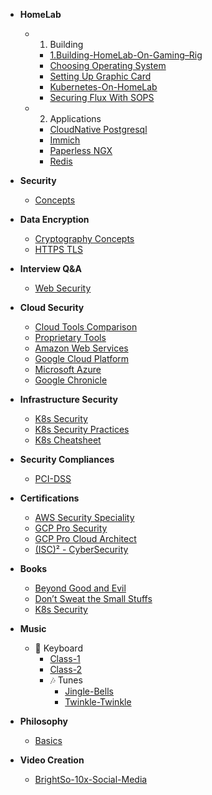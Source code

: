 - **HomeLab**
  - 1. Building
    - [1.Building-HomeLab-On-Gaming–Rig](HomeLab/1.Building/1.Building-HomeLab-On-Gaming-Rig.md)
    - [Choosing Operating System](HomeLab/1.Building/2.Choosing-Operating-System.md)
    - [Setting Up Graphic Card](HomeLab/1.Building/3.Setting-Up-Graphic-Card.md)
    - [Kubernetes-On-HomeLab](HomeLab/1.Building/4.Kubernetes-On-HomeLab.md)
    - [Securing Flux With SOPS](HomeLab/1.Building/6.Securing-Flux-With-SOPS.md)
  - 2. Applications
    - [CloudNative Postgresql](HomeLab/2.Applications/CloudNative%20Postgresql.md)
    - [Immich](HomeLab/2.Applications/Immich.md)
    - [Paperless NGX](HomeLab/2.Applications/Paperless%20NGX.md)
    - [Redis](HomeLab/2.Applications/Redis.md)

- **Security**
  - [Concepts](Cyber-Security/Concepts/Basics.md)

- **Data Encryption**
  - [Cryptography Concepts](Cyber-Security/Concepts/Cryptography.md)
  - [HTTPS TLS](Cyber-Security/Concepts/TLS.md)

- **Interview Q&A**
  - [Web Security](Cyber-Security/interview-questions/Web-Application-Security.md)

- **Cloud Security**
  - [Cloud Tools Comparison](Cyber-Security/Cloud/Cloud-Tools-Comparison.md)
  - [Proprietary Tools](Cyber-Security/Infrastructure/Tools/Security-Tools.md)
  - [Amazon Web Services](Cyber-Security/Cloud/AWS.md)
  - [Google Cloud Platform](Cyber-Security/Cloud/GCP.md)
  - [Microsoft Azure](Cyber-Security/Cloud/Azure.md)
  - [Google Chronicle](Cyber-Security/Cloud/Google-Chronicle.md)

- **Infrastructure Security**
  - [K8s Security](Books/K8S-Security.md)
  - [K8s Security Practices](Cyber-Security/Infrastructure/Tools/K8S-Best-Practices.md)
  - [K8s Cheatsheet](Cyber-Security/Infrastructure/Tools/K8S-Checklist.md)

- **Security Compliances**
  - [PCI-DSS](Cyber-Security/Compliances/PCI-DSS.md)

- **Certifications**
  - [AWS Security Speciality](Cyber-Security/Certifications/AWS-Security-Speciality-SCS-C02.md)
  - [GCP Pro Security](Cyber-Security/Certifications/GCP-Professional-Security-Engineer.md)
  - [GCP Pro Cloud Architect](Cyber-Security/Certifications/GCP-Professional-Cloud-Architect.md)
  - [(ISC)² - CyberSecurity](Cyber-Security/Certifications/ISC2-CC.md)

- **Books**
  - [Beyond Good and Evil](Books/Draft-Beyond-Good-and-Evil.md)
  - [Don’t Sweat the Small Stuffs](Books/Draft-Dont-Sweat-The-Small-Stuffs.md)
  - [K8s Security](Books/K8S-Security.md)

- **Music**
  - 🎹 Keyboard
    - [Class-1](Music/%F0%9F%8E%B9%20Keyboard/Class-1.md)
    - [Class-2](Music/%F0%9F%8E%B9%20Keyboard/Class-2.md)
    - 🎶 Tunes
      - [Jingle-Bells](Music/%F0%9F%8E%B9%20Keyboard/%F0%9F%8E%B6%20Tunes/Jingle-Bells.md)
      - [Twinkle-Twinkle](Music/%F0%9F%8E%B9%20Keyboard/%F0%9F%8E%B6%20Tunes/Twinkle-Twinkle.md)

- **Philosophy**
  - [Basics](Philosophy/Concepts/Basics.md)

- **Video Creation**
  - [BrightSo-10x-Social-Media](Video-Creation/BrightSo-10x-Social-Media.md)